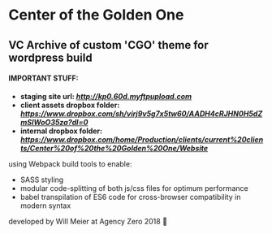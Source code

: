 # Center of the Golden One

## VC Archive of custom 'CGO' theme for wordpress build

#### IMPORTANT STUFF:
+ **staging site url: *http://kp0.60d.myftpupload.com***
+ **client assets dropbox folder: *https://www.dropbox.com/sh/virj9v5g7x5tw60/AADH4cRJHN0H5dZmSIWoO35za?dl=0***
+ **internal dropbox folder: *https://www.dropbox.com/home/Production/clients/current%20clients/Center%20of%20the%20Golden%20One/Website***

using Webpack build tools to enable:
+ SASS styling
+ modular code-splitting of both js/css files for optimum performance
+ babel transpilation of ES6 code for cross-browser compatibility in modern syntax


developed by Will Meier at Agency Zero 2018 🤑
